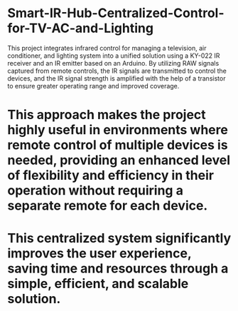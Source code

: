 # Smart-IR-Hub-Centralized-Control-for-TV-AC-and-Lighting
This project integrates infrared control for managing a television, air conditioner, and lighting system into a unified solution using a KY-022 IR receiver and an IR emitter based on an Arduino. By utilizing RAW signals captured from remote controls, the IR signals are transmitted to control the devices, and the IR signal strength is amplified with the help of a transistor to ensure greater operating range and improved coverage.

# This approach makes the project highly useful in environments where remote control of multiple devices is needed, providing an enhanced level of flexibility and efficiency in their operation without requiring a separate remote for each device.

# This centralized system significantly improves the user experience, saving time and resources through a simple, efficient, and scalable solution.
